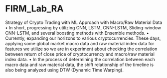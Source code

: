 # FIRM_Lab_RA

Strategy of Crypto Trading with ML Approach with Macro/Raw Material Data 
• In short, progressing by utilizing CNN, LSTM, CNN-LSTM, Sliding-window CNN-LSTM, and several boosting methods
with Ensemble methods.
• Currently, expanding our horizons to various cryptocurrencies. These days, applying some global market macro data and
raw material index data for features we utilize so we are in experiment about checking the correlation between return of
close price of cryptocurrency and macro/raw material index data.
• In the process of determining the correlation between each macro data and raw material data, the shift relationship of
the timeline is also being analyzed using DTW (Dynamic Time Warping).
